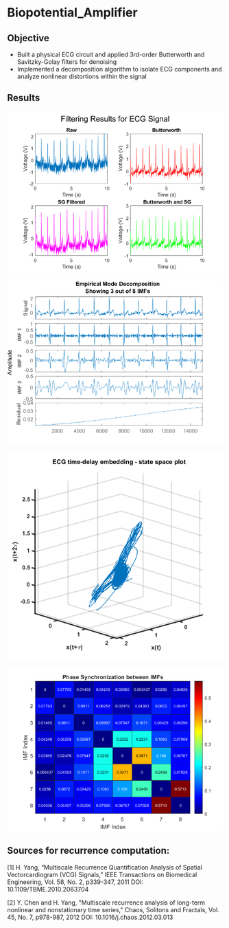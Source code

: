 # Biopotential_Amplifier

## Objective
* Built a physical ECG circuit and applied 3rd-order Butterworth and Savitzky-Golay filters for denoising
* Implemented a decomposition algorithm to isolate ECG components and analyze nonlinear distortions within the signal

## Results
![alt text](https://github.com/SwaroopTha/Biopotential_Amplifier/blob/main/all_filters.png?raw=true)

![alt text](https://github.com/SwaroopTha/Biopotential_Amplifier/blob/main/imfs.png?raw=true)

![alt text](https://github.com/SwaroopTha/Biopotential_Amplifier/blob/main/state_space.png?raw=true)

![alt text](https://github.com/SwaroopTha/Biopotential_Amplifier/blob/main/phase_sync.png?raw=true)






## Sources for recurrence computation:

[1] H. Yang, “Multiscale Recurrence Quantification Analysis of Spatial Vectorcardiogram (VCG)
Signals,” IEEE Transactions on Biomedical Engineering, Vol. 58, No. 2, p339-347, 2011
DOI: 10.1109/TBME.2010.2063704


[2] Y. Chen and H. Yang, "Multiscale recurrence analysis of long-term nonlinear and
nonstationary time series," Chaos, Solitons and Fractals, Vol. 45, No. 7, p978-987, 2012
DOI: 10.1016/j.chaos.2012.03.013
